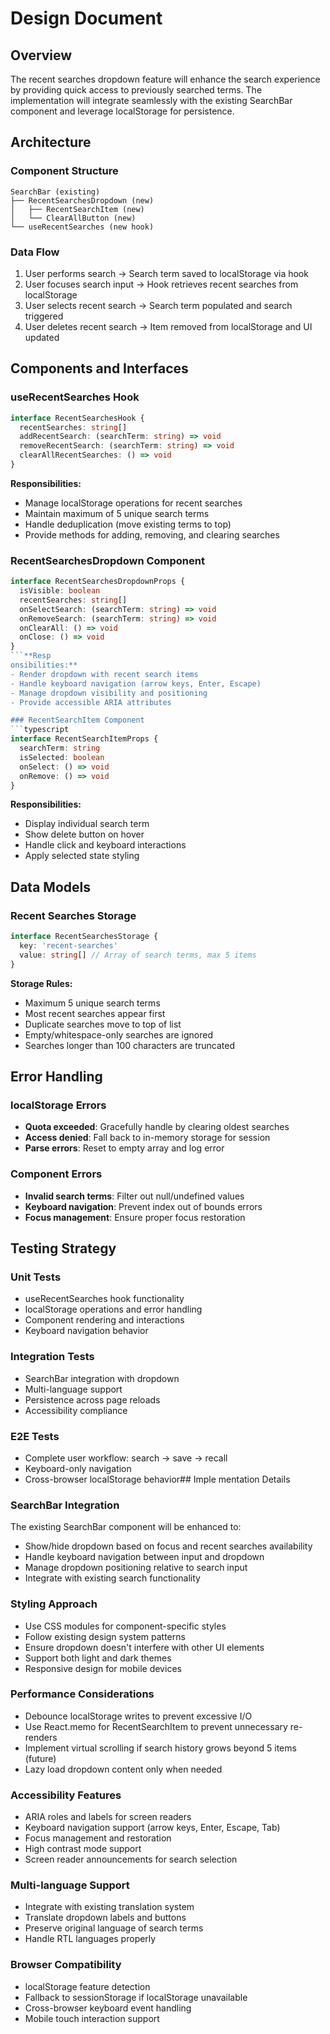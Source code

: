 # Design Document

## Overview

The recent searches dropdown feature will enhance the search experience by providing quick access to previously searched terms. The implementation will integrate seamlessly with the existing SearchBar component and leverage localStorage for persistence.

## Architecture

### Component Structure
```
SearchBar (existing)
├── RecentSearchesDropdown (new)
│   ├── RecentSearchItem (new)
│   └── ClearAllButton (new)
└── useRecentSearches (new hook)
```

### Data Flow
1. User performs search → Search term saved to localStorage via hook
2. User focuses search input → Hook retrieves recent searches from localStorage
3. User selects recent search → Search term populated and search triggered
4. User deletes recent search → Item removed from localStorage and UI updated

## Components and Interfaces

### useRecentSearches Hook
```typescript
interface RecentSearchesHook {
  recentSearches: string[]
  addRecentSearch: (searchTerm: string) => void
  removeRecentSearch: (searchTerm: string) => void
  clearAllRecentSearches: () => void
}
```

**Responsibilities:**
- Manage localStorage operations for recent searches
- Maintain maximum of 5 unique search terms
- Handle deduplication (move existing terms to top)
- Provide methods for adding, removing, and clearing searches

### RecentSearchesDropdown Component
```typescript
interface RecentSearchesDropdownProps {
  isVisible: boolean
  recentSearches: string[]
  onSelectSearch: (searchTerm: string) => void
  onRemoveSearch: (searchTerm: string) => void
  onClearAll: () => void
  onClose: () => void
}
```**Resp
onsibilities:**
- Render dropdown with recent search items
- Handle keyboard navigation (arrow keys, Enter, Escape)
- Manage dropdown visibility and positioning
- Provide accessible ARIA attributes

### RecentSearchItem Component
```typescript
interface RecentSearchItemProps {
  searchTerm: string
  isSelected: boolean
  onSelect: () => void
  onRemove: () => void
}
```

**Responsibilities:**
- Display individual search term
- Show delete button on hover
- Handle click and keyboard interactions
- Apply selected state styling

## Data Models

### Recent Searches Storage
```typescript
interface RecentSearchesStorage {
  key: 'recent-searches'
  value: string[] // Array of search terms, max 5 items
}
```

**Storage Rules:**
- Maximum 5 unique search terms
- Most recent searches appear first
- Duplicate searches move to top of list
- Empty/whitespace-only searches are ignored
- Searches longer than 100 characters are truncated

## Error Handling

### localStorage Errors
- **Quota exceeded**: Gracefully handle by clearing oldest searches
- **Access denied**: Fall back to in-memory storage for session
- **Parse errors**: Reset to empty array and log error

### Component Errors
- **Invalid search terms**: Filter out null/undefined values
- **Keyboard navigation**: Prevent index out of bounds errors
- **Focus management**: Ensure proper focus restoration

## Testing Strategy

### Unit Tests
- useRecentSearches hook functionality
- localStorage operations and error handling
- Component rendering and interactions
- Keyboard navigation behavior

### Integration Tests
- SearchBar integration with dropdown
- Multi-language support
- Persistence across page reloads
- Accessibility compliance

### E2E Tests
- Complete user workflow: search → save → recall
- Keyboard-only navigation
- Cross-browser localStorage behavior## Imple
mentation Details

### SearchBar Integration
The existing SearchBar component will be enhanced to:
- Show/hide dropdown based on focus and recent searches availability
- Handle keyboard navigation between input and dropdown
- Manage dropdown positioning relative to search input
- Integrate with existing search functionality

### Styling Approach
- Use CSS modules for component-specific styles
- Follow existing design system patterns
- Ensure dropdown doesn't interfere with other UI elements
- Support both light and dark themes
- Responsive design for mobile devices

### Performance Considerations
- Debounce localStorage writes to prevent excessive I/O
- Use React.memo for RecentSearchItem to prevent unnecessary re-renders
- Implement virtual scrolling if search history grows beyond 5 items (future)
- Lazy load dropdown content only when needed

### Accessibility Features
- ARIA roles and labels for screen readers
- Keyboard navigation support (arrow keys, Enter, Escape, Tab)
- Focus management and restoration
- High contrast mode support
- Screen reader announcements for search selection

### Multi-language Support
- Integrate with existing translation system
- Translate dropdown labels and buttons
- Preserve original language of search terms
- Handle RTL languages properly

### Browser Compatibility
- localStorage feature detection
- Fallback to sessionStorage if localStorage unavailable
- Cross-browser keyboard event handling
- Mobile touch interaction support